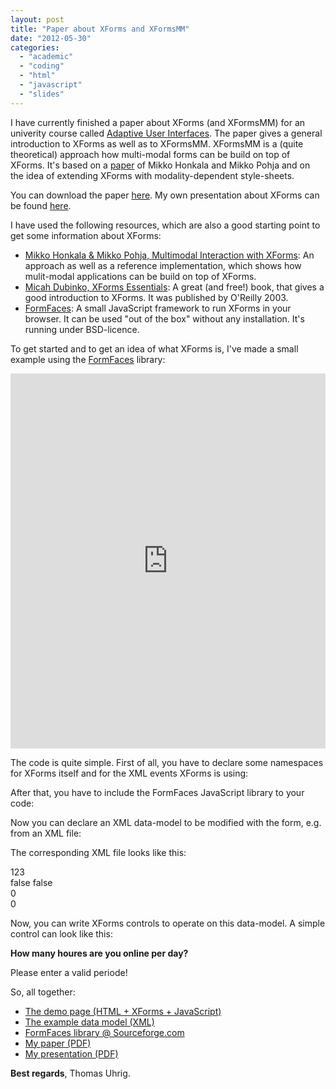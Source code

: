 ```yaml
---
layout: post
title: "Paper about XForms and XFormsMM"
date: "2012-05-30"
categories: 
  - "academic"
  - "coding"
  - "html"
  - "javascript"
  - "slides"
---
```


I have currently finished a paper about XForms (and XFormsMM) for an univerity course called [Adaptive User Interfaces](http://www.hdm-stuttgart.de/studienangebot/dozentenplaene/vorlesung_detail?vorlid=5212404 "Adaptive User Interfaces"). The paper gives a general introduction to XForms as well as to XFormsMM. XFormsMM is a (quite theoretical) approach how multi-modal forms can be build on top of XForms. It's based on a [paper](http://lib.tkk.fi/Diss/2007/isbn9789512285662/article9.pdf) of Mikko Honkala and Mikko Pohja and on the idea of extending XForms with modality-dependent style-sheets.

You can download the paper [here](http://tuhrig.de/wp-content/uploads/XForms.pdf). My own presentation about XForms can be found [here](http://tuhrig.de/?p=439 "Presentation about XForms").

I have used the following resources, which are also a good starting point to get some information about XForms:

- [Mikko Honkala & Mikko Pohja, Multimodal Interaction with XForms](http://lib.tkk.fi/Diss/2007/isbn9789512285662/article9.pdf "Multimodal Interaction with XForms"): An approach as well as a reference implementation, which shows how mulit-modal applications can be build on top of XForms.
- [Micah Dubinko, XForms Essentials](http://xformsinstitute.com/essentials/ "XForms Essentials"): A great (and free!) book, that gives a good introduction to XForms. It was published by O'Reilly 2003.
- [FormFaces](http://sourceforge.net/projects/formfaces "FormFaces on Sourceforge"): A small JavaScript framework to run XForms in your browser. It can be used "out of the box" without any installation. It's running under BSD-licence.

To get started and to get an idea of what XForms is, I've made a small example using the [FormFaces](http://sourceforge.net/projects/formfaces) library:

<iframe src="http://tuhrig.de/wp-content/uploads/xforms/questionnaire.html" width="100%" height="600" align="center" frameborder="0"></iframe>

The code is quite simple. First of all, you have to declare some namespaces for XForms itself and for the XML events XForms is using:

After that, you have to include the FormFaces JavaScript library to your code:

<script type="text/javascript" src="formfaces.js"></script>

Now you can declare an XML data-model to be modified with the form, e.g. from an XML file:

The corresponding XML file looks like this:

 123	
	false
	false	
	0	
	0 

Now, you can write XForms controls to operate on this data-model. A simple control can look like this:

**How many houres are you online per day?**
 
 Please enter a valid periode! 

So, all together:

- [The demo page (HTML + XForms + JavaScript)](http://tuhrig.de/wp-content/uploads/xforms/questionnaire.html)
- [The example data model (XML)](http://tuhrig.de/wp-content/uploads/xforms/questionnaire.xml)
- [FormFaces library @ Sourceforge.com](http://sourceforge.net/projects/formfaces)
- [My paper (PDF)](http://tuhrig.de/wp-content/uploads/XForms.pdf)
- [My presentation (PDF)](http://tuhrig.de/?p=439)

**Best regards**, Thomas Uhrig.
